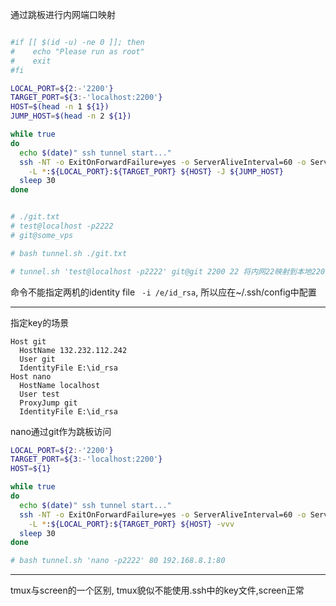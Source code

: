 通过跳板进行内网端口映射
```bash

#if [[ $(id -u) -ne 0 ]]; then
#    echo "Please run as root"
#    exit
#fi

LOCAL_PORT=${2:-'2200'}
TARGET_PORT=${3:-'localhost:2200'}
HOST=$(head -n 1 ${1})
JUMP_HOST=$(head -n 2 ${1})

while true
do
  echo $(date)" ssh tunnel start..."
  ssh -NT -o ExitOnForwardFailure=yes -o ServerAliveInterval=60 -o ServerAliveCountMax=100 \
    -L *:${LOCAL_PORT}:${TARGET_PORT} ${HOST} -J ${JUMP_HOST}
  sleep 30
done


# ./git.txt
# test@localhost -p2222
# git@some_vps

# bash tunnel.sh ./git.txt

# tunnel.sh 'test@localhost -p2222' git@git 2200 22 将内网22映射到本地2200
```
命令不能指定两机的identity file ` -i /e/id_rsa`, 所以应在~/.ssh/config中配置

--- 
指定key的场景
```
Host git
  HostName 132.232.112.242
  User git
  IdentityFile E:\id_rsa
Host nano
  HostName localhost
  User test
  ProxyJump git
  IdentityFile E:\id_rsa
```
nano通过git作为跳板访问

```bash
LOCAL_PORT=${2:-'2200'}
TARGET_PORT=${3:-'localhost:2200'}
HOST=${1}

while true
do
  echo $(date)" ssh tunnel start..."
  ssh -NT -o ExitOnForwardFailure=yes -o ServerAliveInterval=60 -o ServerAliveCountMax=100 \
    -L *:${LOCAL_PORT}:${TARGET_PORT} ${HOST} -vvv
  sleep 30
done

# bash tunnel.sh 'nano -p2222' 80 192.168.8.1:80
```

--- 
tmux与screen的一个区别, tmux貌似不能使用.ssh中的key文件,screen正常